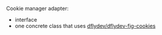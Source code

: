 Cookie manager adapter:

* interface
* one concrete class that uses [dflydev/dflydev-fig-cookies](https://github.com/dflydev/dflydev-fig-cookies)
